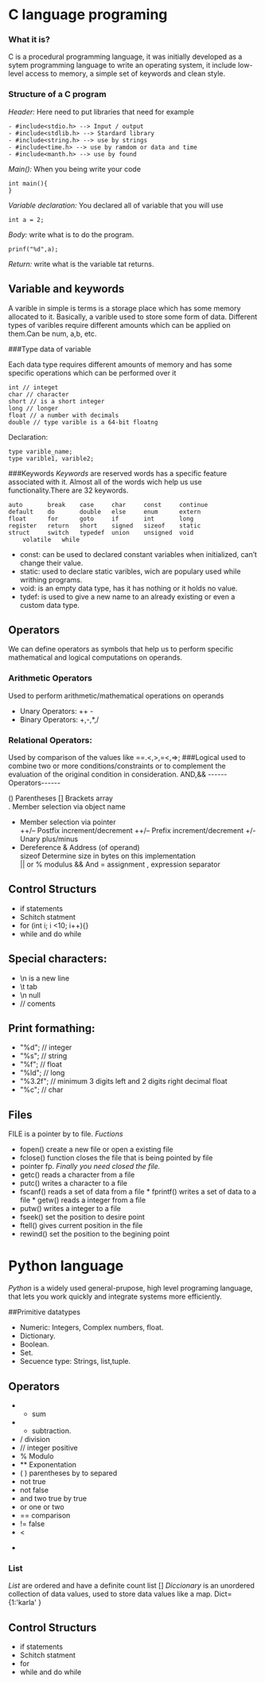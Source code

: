 # C language programing
### What it is?
 C is a procedural programming language, it was initially developed
 as a sytem programming language to write an operating system,
 it include low-level access to memory, a simple set of keywords
 and clean style.
### Structure of a C program

 *Header:* Here need to put libraries that need for example
  
	- #include<stdio.h> --> Input / output
	- #include<stdlib.h> --> Stardard library
	- #include<string.h> --> use by strings
	- #include<time.h> --> use by ramdom or data and time
	- #include<manth.h> --> use by found 
 *Main():* When you being write your code

	int main(){
	}
 *Variable declaration:* You declared all of variable that you will use 

	int a = 2;
 *Body:* write what is to do the program. 

	prinf("%d",a);
 *Return:* write what is the variable tat returns.

## Variable and keywords 

A varible in simple is terms is a storage place which has some memory
 allocated to it. Basically, a varible used to store some form of data. 
Different types of varibles require different amounts which can be applied on 
them.Can be num, a,b, etc.

  ###Type data of variable

Each data type requires different amounts of memory and has some specific 
operations which can be performed over it

    int // integet  
    char // character 
    short // is a short integer 
    long // longer 
    float // a number with decimals
    double // type varible is a 64-bit floatng

Declaration:

	type varible_name;
	type varible1, varible2;
 
###Keywords
 *Keywords* are reserved words has a specific feature associated with it. 
Almost all of the words wich help us use functionality.There are 32 keywords. 

	auto       break    case     char     const     continue
	default    do       double   else     enum      extern
	float      for      goto     if       int       long
	register   return   short    signed   sizeof    static
	struct     switch   typedef  union    unsigned  void
        volatile   while  

 * const: can be used to declared constant variables when initialized, can’t 
   change their value.
 * static: used to declare static varibles, wich are populary used while writhing
 programs. 
 * void: is an empty data type, has it has nothing or it holds no value. 
 * tydef: is used to give a new name to an already existing or even a custom data type. 

## Operators 

We can define operators as symbols that help us to perform specific mathematical 
and logical computations on operands.

### Arithmetic Operators
Used to perform arithmetic/mathematical operations on operands
* Unary Operators: ++ - 
* Binary Operators: +,-,*,/
### Relational Operators: 
Used by comparison of the values like ==.<,>,=<,=>;
###Logical
used to combine two or more conditions/constraints or to complement 
the evaluation of the original condition in consideration.
AND,&&
------Operators------

()	Parentheses 
[]	Brackets array	
.	Member selection via object name	
*	Member selection via pointer	
++/–	Postfix increment/decrement	
++/–	Prefix increment/decrement
+/-	Unary plus/minus
*	Dereference	
&	Address (of operand)	
sizeof	Determine size in bytes on this implementation	
||      or 
%       modulus
&&      And
=       assignment
,       expression separator
## Control Structurs

* if statements
* Schitch statment
* for (int i; i <10; i++){}
* while and do while 
## Special characters: 

* \n is a new line
* \t tab 
* \n null
* // coments
## Print formathing: 
* "%d";    // integer
* "%s";    // string
* "%f";    // float
* "%ld";   // long
* "%3.2f"; // minimum 3 digits left and 2 digits right decimal float
* "%c";    // char
## Files 

FILE is a pointer by to file. 
 *Fuctions*
 * fopen() create a new file or open a existing file
 * fclose() function closes the file that is being pointed by file
 * pointer fp. *Finally you need closed the file.*
 * getc() reads a character from a file
 * putc() writes a character to a file
 * fscanf() reads a set of data from a file                                                                                                                                                      * fprintf() writes a set of data to a file                                                                                                                                                      * getw() reads a integer from a file
 * putw() writes a integer to a file
 * fseek() set the position to desire point
 * ftell() gives current position in the file
 * rewind() set the position to the begining point

# Python language 
*Python* is a widely used general-prupose, high level programing language,
that lets you work quickly and integrate systems more efficiently.

##Primitive datatypes
* Numeric: Integers, Complex numbers, float.
* Dictionary.
* Boolean.
* Set.
* Secuence type: Strings, list,tuple. 
## Operators 
* + sum
* - subtraction.
* / division
* // integer positive
* % Modulo 
* ** Exponentation 
* ( ) parentheses by to separed 
* not true 
* not false
* and two true by true 
* or  one or two
* == comparison 
* != false
* < 
* >

### List 
*List* are ordered and have a definite count
	list []
*Diccionary* is an unordered collection of data values, used 
to store data values like a map.
	Dict={1:'karla' }
## Control Structurs

* if statements
* Schitch statment
* for 
* while and do while
